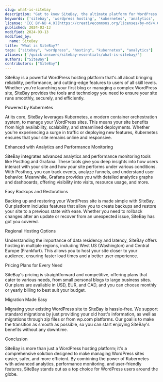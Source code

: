 ```yaml
---
slug: what-is-sitebay
description: "Get to know SiteBay, the ultimate platform for WordPress hosting on Kubernetes, complete with analytics, performance monitoring, and more."
keywords: ['sitebay', 'wordpress hosting', 'kubernetes', 'analytics', 'performance']
license: '[CC BY-ND 4.0](https://creativecommons.org/licenses/by-nd/4.0)'
published: 2024-03-13
modified: 2024-03-13
modified_by:
  name: SiteBay
title: "What is SiteBay?"
tags: ["sitebay", "wordpress", "hosting", "kubernetes", "analytics"]
aliases: ['/quick-answers/sitebay-essentials/what-is-sitebay/']
authors: ["SiteBay"]
contributors: ["SiteBay"]
---
```


SiteBay is a powerful WordPress hosting platform that's all about bringing reliability, performance, and cutting-edge features to users of all skill levels. Whether you're launching your first blog or managing a complex WordPress site, SiteBay provides the tools and technology you need to ensure your site runs smoothly, securely, and efficiently.

Powered by Kubernetes

At its core, SiteBay leverages Kubernetes, a modern container orchestration system, to manage your WordPress sites. This means your site benefits from high availability, scalability, and streamlined deployments. Whether you're experiencing a surge in traffic or deploying new features, Kubernetes ensures that your site remains online and responsive.

Enhanced with Analytics and Performance Monitoring

SiteBay integrates advanced analytics and performance monitoring tools like Posthog and Grafana. These tools give you deep insights into how users interact with your site and how your site performs under various conditions. With Posthog, you can track events, analyze funnels, and understand user behavior. Meanwhile, Grafana provides you with detailed analytics graphs and dashboards, offering visibility into visits, resource usage, and more.

Easy Backups and Restorations

Backing up and restoring your WordPress site is made simple with SiteBay. Our platform includes features that allow you to create backups and restore your site to a previous state with ease. Whether you need to rollback changes after an update or recover from an unexpected issue, SiteBay has got you covered.

Regional Hosting Options

Understanding the importance of data residency and latency, SiteBay offers hosting in multiple regions, including West US (Washington) and Central Europe (Frankfurt). This allows you to host your site closer to your audience, ensuring faster load times and a better user experience.

Pricing Plans for Every Need

SiteBay's pricing is straightforward and competitive, offering plans that cater to various needs, from small personal blogs to large business sites. Our plans are available in USD, EUR, and CAD, and you can choose monthly or yearly billing to best suit your budget.

Migration Made Easy

Migrating your existing WordPress site to SiteBay is hassle-free. We support standard migrations by just providing your old host's information, as well as migrations through zip files or from wp.com platforms. Our goal is to make the transition as smooth as possible, so you can start enjoying SiteBay's benefits without any downtime.

Conclusion

SiteBay is more than just a WordPress hosting platform; it's a comprehensive solution designed to make managing WordPress sites easier, safer, and more efficient. By combining the power of Kubernetes with advanced analytics, performance monitoring, and user-friendly features, SiteBay stands out as a top choice for WordPress users around the globe.